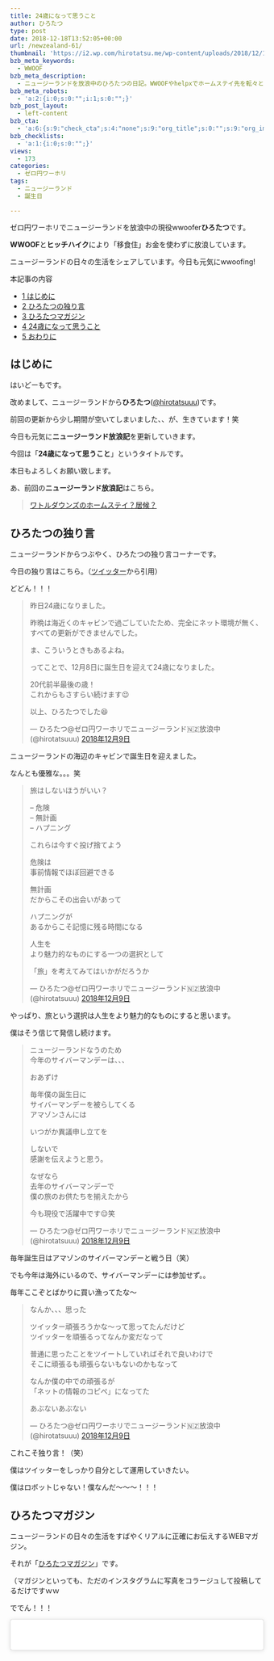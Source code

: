 ```yaml
---
title: 24歳になって思うこと
author: ひろたつ
type: post
date: 2018-12-18T13:52:05+00:00
url: /newzealand-61/
thumbnail: 'https://i2.wp.com/hirotatsu.me/wp-content/uploads/2018/12/12009442f311638815618949abfa5450.png?fit=304%2C171&ssl=1'
bzb_meta_keywords:
  - WWOOF
bzb_meta_description:
  - ニュージーランドを放浪中のひろたつの日記。WWOOFやhelpxでホームステイ先を転々とし、ヒッチハイクで移動する。今日も元気にwwoofing!
bzb_meta_robots:
  - 'a:2:{i:0;s:0:"";i:1;s:0:"";}'
bzb_post_layout:
  - left-content
bzb_cta:
  - 'a:6:{s:9:"check_cta";s:4:"none";s:9:"org_title";s:0:"";s:9:"org_image";s:0:"";s:11:"org_content";s:0:"";s:15:"org_button_text";s:0:"";s:14:"org_button_url";s:0:"";}'
bzb_checklists:
  - 'a:1:{i:0;s:0:"";}'
views:
  - 173
categories:
  - ゼロ円ワーホリ
tags:
  - ニュージーランド
  - 誕生日

---
```

ゼロ円ワーホリでニュージーランドを放浪中の現役wwoofer**ひろたつ**です。
  
**WWOOF**と**ヒッチハイク**により「移食住」お金を使わずに放浪しています。
  
ニュージーランドの日々の生活をシェアしています。今日も元気にwwoofing!

<!--more-->

<div id="toc_container" class="toc_transparent no_bullets">
  <p class="toc_title">
    本記事の内容
  </p>
  
  <ul class="toc_list">
    <li>
      <a href="#i"><span class="toc_number toc_depth_1">1</span> はじめに</a>
    </li>
    <li>
      <a href="#i-2"><span class="toc_number toc_depth_1">2</span> ひろたつの独り言</a>
    </li>
    <li>
      <a href="#i-3"><span class="toc_number toc_depth_1">3</span> ひろたつマガジン</a>
    </li>
    <li>
      <a href="#24"><span class="toc_number toc_depth_1">4</span> 24歳になって思うこと</a>
    </li>
    <li>
      <a href="#i-4"><span class="toc_number toc_depth_1">5</span> おわりに</a>
    </li>
  </ul>
</div>

## <span id="i">はじめに</span>

はいどーもです。
  
改めまして、ニュージーランドから**ひろたつ**</a>(<a href="https://twitter.com/hirotatsuuu" rel="noopener" target="_blank">@hirotatsuuu</a>)です。

前回の更新から少し期間が空いてしまいました、、が、生きています！笑

今日も元気に**ニュージーランド放浪記**を更新していきます。

今回は「**24歳になって思うこと**」というタイトルです。

本日もよろしくお願い致します。

あ、前回の**ニュージーランド放浪記**はこちら。

<blockquote class="wp-embedded-content" data-secret="bETU6XcOVn">
  <p>
    <a href="https://hirotatsu.me/newzealand-60/">ワトルダウンズのホームステイ？居候？</a>
  </p>
</blockquote>

<iframe class="wp-embedded-content" sandbox="allow-scripts" security="restricted" style="position: absolute; clip: rect(1px, 1px, 1px, 1px);" src="https://hirotatsu.me/newzealand-60/embed/#?secret=bETU6XcOVn" data-secret="bETU6XcOVn" width="500" height="282" title="&#8220;ワトルダウンズのホームステイ？居候？&#8221; &#8212; 世界のひろたつから" frameborder="0" marginwidth="0" marginheight="0" scrolling="no"></iframe>

## <span id="i-2">ひろたつの独り言</span>

ニュージーランドからつぶやく、ひろたつの独り言コーナーです。

今日の独り言はこちら。（<a href="https://twitter.com/hirotatsuuu" rel="noopener" target="_blank">ツイッター</a>から引用）

どどん！！！

<blockquote class="twitter-tweet" data-lang="ja">
  <p lang="ja" dir="ltr">
    昨日24歳になりました。
  </p>
  
  <p>
    昨晩は海近くのキャビンで過ごしていたため、完全にネット環境が無く、すべての更新ができませんでした。
  </p>
  
  <p>
    ま、こういうときもあるよね。
  </p>
  
  <p>
    ってことで、12月8日に誕生日を迎えて24歳になりました。
  </p>
  
  <p>
    20代前半最後の歳！<br />これからもさすらい続けます😉
  </p>
  
  <p>
    以上、ひろたつでした😆
  </p>
  
  <p>
    &mdash; ひろたつ@ゼロ円ワーホリでニュージーランド🇳🇿放浪中 (@hirotatsuuu) <a href="https://twitter.com/hirotatsuuu/status/1071615431616561153?ref_src=twsrc%5Etfw">2018年12月9日</a>
  </p>
</blockquote>



ニュージーランドの海辺のキャビンで誕生日を迎えました。
  
なんとも優雅な。。。笑

<blockquote class="twitter-tweet" data-lang="ja">
  <p lang="ja" dir="ltr">
    旅はしないほうがいい？
  </p>
  
  <p>
    &#8211; 危険<br />&#8211; 無計画<br />&#8211; ハプニング
  </p>
  
  <p>
    これらは今すぐ投げ捨てよう
  </p>
  
  <p>
    危険は<br />事前情報でほぼ回避できる
  </p>
  
  <p>
    無計画<br />だからこその出会いがあって
  </p>
  
  <p>
    ハプニングが<br />あるからこそ記憶に残る時間になる
  </p>
  
  <p>
    人生を<br />より魅力的なものにする一つの選択として
  </p>
  
  <p>
    「旅」を考えてみてはいかがだろうか
  </p>
  
  <p>
    &mdash; ひろたつ@ゼロ円ワーホリでニュージーランド🇳🇿放浪中 (@hirotatsuuu) <a href="https://twitter.com/hirotatsuuu/status/1071716065934106626?ref_src=twsrc%5Etfw">2018年12月9日</a>
  </p>
</blockquote>



やっぱり、旅という選択は人生をより魅力的なものにすると思います。
  
僕はそう信じて発信し続けます。

<blockquote class="twitter-tweet" data-lang="ja">
  <p lang="ja" dir="ltr">
    ニュージーランドなうのため<br />今年のサイバーマンデーは、、、
  </p>
  
  <p>
    おあずけ
  </p>
  
  <p>
    毎年僕の誕生日に<br />サイバーマンデーを被らしてくる<br />アマゾンさんには
  </p>
  
  <p>
    いつがか異議申し立てを
  </p>
  
  <p>
    しないで<br />感謝を伝えようと思う。
  </p>
  
  <p>
    なぜなら<br />去年のサイバーマンデーで<br />僕の旅のお供たちを揃えたから
  </p>
  
  <p>
    今も現役で活躍中です😌笑
  </p>
  
  <p>
    &mdash; ひろたつ@ゼロ円ワーホリでニュージーランド🇳🇿放浪中 (@hirotatsuuu) <a href="https://twitter.com/hirotatsuuu/status/1071720148334067712?ref_src=twsrc%5Etfw">2018年12月9日</a>
  </p>
</blockquote>



毎年誕生日はアマゾンのサイバーマンデーと戦う日（笑）
  
でも今年は海外にいるので、サイバーマンデーには参加せず。。
  
毎年ここぞとばかりに買い漁ってたな〜

<blockquote class="twitter-tweet" data-lang="ja">
  <p lang="ja" dir="ltr">
    なんか、、、思った
  </p>
  
  <p>
    ツイッター頑張ろうかな〜って思ってたんだけど<br />ツイッターを頑張るってなんか変だなって
  </p>
  
  <p>
    普通に思ったことをツイートしていればそれで良いわけで<br />そこに頑張るも頑張らないもないのかもなって
  </p>
  
  <p>
    なんか僕の中での頑張るが<br />「ネットの情報のコピペ」になってた
  </p>
  
  <p>
    あぶないあぶない
  </p>
  
  <p>
    &mdash; ひろたつ@ゼロ円ワーホリでニュージーランド🇳🇿放浪中 (@hirotatsuuu) <a href="https://twitter.com/hirotatsuuu/status/1071729507541733376?ref_src=twsrc%5Etfw">2018年12月9日</a>
  </p>
</blockquote>



これこそ独り言！（笑）
  
僕はツイッターをしっかり自分として運用していきたい。
  
僕はロボットじゃない！僕なんだ〜〜〜！！！

## <span id="i-3">ひろたつマガジン</span>

ニュージーランドの日々の生活をすばやくリアルに正確にお伝えするWEBマガジン。
  
それが「<a href="https://www.instagram.com/hirotatsu_mag" rel="noopener" target="_blank">ひろたつマガジン</a>」です。
  
（マガジンといっても、ただのインスタグラムに写真をコラージュして投稿してるだけですｗｗ

ででん！！！

<blockquote class="instagram-media" data-instgrm-permalink="https://www.instagram.com/p/BrK-pjeHjKS/?utm_source=ig_embed&utm_medium=loading" data-instgrm-version="12" style=" background:#FFF; border:0; border-radius:3px; box-shadow:0 0 1px 0 rgba(0,0,0,0.5),0 1px 10px 0 rgba(0,0,0,0.15); margin: 1px; max-width:540px; min-width:326px; padding:0; width:99.375%; width:-webkit-calc(100% - 2px); width:calc(100% - 2px);">
  <div style="padding:16px;">
    <a href="https://www.instagram.com/p/BrK-pjeHjKS/?utm_source=ig_embed&utm_medium=loading" style=" background:#FFFFFF; line-height:0; padding:0 0; text-align:center; text-decoration:none; width:100%;" target="_blank"> </p> 
    
    <div style=" display: flex; flex-direction: row; align-items: center;">
      <div style="background-color: #F4F4F4; border-radius: 50%; flex-grow: 0; height: 40px; margin-right: 14px; width: 40px;">
      </div>
      
      <div style="display: flex; flex-direction: column; flex-grow: 1; justify-content: center;">
        <div style=" background-color: #F4F4F4; border-radius: 4px; flex-grow: 0; height: 14px; margin-bottom: 6px; width: 100px;">
        </div>
        
        <div style=" background-color: #F4F4F4; border-radius: 4px; flex-grow: 0; height: 14px; width: 60px;">
        </div>
      </div>
    </div>
    
    <div style="padding: 19% 0;">
    </div>
    
    <div style="display:block; height:50px; margin:0 auto 12px; width:50px;">
      <svg width="50px" height="50px" viewBox="0 0 60 60" version="1.1" xmlns="https://www.w3.org/2000/svg" xmlns:xlink="https://www.w3.org/1999/xlink"><g stroke="none" stroke-width="1" fill="none" fill-rule="evenodd"><g transform="translate(-511.000000, -20.000000)" fill="#000000"><g><path d="M556.869,30.41 C554.814,30.41 553.148,32.076 553.148,34.131 C553.148,36.186 554.814,37.852 556.869,37.852 C558.924,37.852 560.59,36.186 560.59,34.131 C560.59,32.076 558.924,30.41 556.869,30.41 M541,60.657 C535.114,60.657 530.342,55.887 530.342,50 C530.342,44.114 535.114,39.342 541,39.342 C546.887,39.342 551.658,44.114 551.658,50 C551.658,55.887 546.887,60.657 541,60.657 M541,33.886 C532.1,33.886 524.886,41.1 524.886,50 C524.886,58.899 532.1,66.113 541,66.113 C549.9,66.113 557.115,58.899 557.115,50 C557.115,41.1 549.9,33.886 541,33.886 M565.378,62.101 C565.244,65.022 564.756,66.606 564.346,67.663 C563.803,69.06 563.154,70.057 562.106,71.106 C561.058,72.155 560.06,72.803 558.662,73.347 C557.607,73.757 556.021,74.244 553.102,74.378 C549.944,74.521 548.997,74.552 541,74.552 C533.003,74.552 532.056,74.521 528.898,74.378 C525.979,74.244 524.393,73.757 523.338,73.347 C521.94,72.803 520.942,72.155 519.894,71.106 C518.846,70.057 518.197,69.06 517.654,67.663 C517.244,66.606 516.755,65.022 516.623,62.101 C516.479,58.943 516.448,57.996 516.448,50 C516.448,42.003 516.479,41.056 516.623,37.899 C516.755,34.978 517.244,33.391 517.654,32.338 C518.197,30.938 518.846,29.942 519.894,28.894 C520.942,27.846 521.94,27.196 523.338,26.654 C524.393,26.244 525.979,25.756 528.898,25.623 C532.057,25.479 533.004,25.448 541,25.448 C548.997,25.448 549.943,25.479 553.102,25.623 C556.021,25.756 557.607,26.244 558.662,26.654 C560.06,27.196 561.058,27.846 562.106,28.894 C563.154,29.942 563.803,30.938 564.346,32.338 C564.756,33.391 565.244,34.978 565.378,37.899 C565.522,41.056 565.552,42.003 565.552,50 C565.552,57.996 565.522,58.943 565.378,62.101 M570.82,37.631 C570.674,34.438 570.167,32.258 569.425,30.349 C568.659,28.377 567.633,26.702 565.965,25.035 C564.297,23.368 562.623,22.342 560.652,21.575 C558.743,20.834 556.562,20.326 553.369,20.18 C550.169,20.033 549.148,20 541,20 C532.853,20 531.831,20.033 528.631,20.18 C525.438,20.326 523.257,20.834 521.349,21.575 C519.376,22.342 517.703,23.368 516.035,25.035 C514.368,26.702 513.342,28.377 512.574,30.349 C511.834,32.258 511.326,34.438 511.181,37.631 C511.035,40.831 511,41.851 511,50 C511,58.147 511.035,59.17 511.181,62.369 C511.326,65.562 511.834,67.743 512.574,69.651 C513.342,71.625 514.368,73.296 516.035,74.965 C517.703,76.634 519.376,77.658 521.349,78.425 C523.257,79.167 525.438,79.673 528.631,79.82 C531.831,79.965 532.853,80.001 541,80.001 C549.148,80.001 550.169,79.965 553.369,79.82 C556.562,79.673 558.743,79.167 560.652,78.425 C562.623,77.658 564.297,76.634 565.965,74.965 C567.633,73.296 568.659,71.625 569.425,69.651 C570.167,67.743 570.674,65.562 570.82,62.369 C570.966,59.17 571,58.147 571,50 C571,41.851 570.966,40.831 570.82,37.631"></path></g></g></g></svg>
    </div>
    
    <div style="padding-top: 8px;">
      <div style=" color:#3897f0; font-family:Arial,sans-serif; font-size:14px; font-style:normal; font-weight:550; line-height:18px;">
        View this post on Instagram
      </div>
    </div>
    
    <div style="padding: 12.5% 0;">
    </div>
    
    <div style="display: flex; flex-direction: row; margin-bottom: 14px; align-items: center;">
      <div>
        <div style="background-color: #F4F4F4; border-radius: 50%; height: 12.5px; width: 12.5px; transform: translateX(0px) translateY(7px);">
        </div>
        
        <div style="background-color: #F4F4F4; height: 12.5px; transform: rotate(-45deg) translateX(3px) translateY(1px); width: 12.5px; flex-grow: 0; margin-right: 14px; margin-left: 2px;">
        </div>
        
        <div style="background-color: #F4F4F4; border-radius: 50%; height: 12.5px; width: 12.5px; transform: translateX(9px) translateY(-18px);">
        </div>
      </div>
      
      <div style="margin-left: 8px;">
        <div style=" background-color: #F4F4F4; border-radius: 50%; flex-grow: 0; height: 20px; width: 20px;">
        </div>
        
        <div style=" width: 0; height: 0; border-top: 2px solid transparent; border-left: 6px solid #f4f4f4; border-bottom: 2px solid transparent; transform: translateX(16px) translateY(-4px) rotate(30deg)">
        </div>
      </div>
      
      <div style="margin-left: auto;">
        <div style=" width: 0px; border-top: 8px solid #F4F4F4; border-right: 8px solid transparent; transform: translateY(16px);">
        </div>
        
        <div style=" background-color: #F4F4F4; flex-grow: 0; height: 12px; width: 16px; transform: translateY(-4px);">
        </div>
        
        <div style=" width: 0; height: 0; border-top: 8px solid #F4F4F4; border-left: 8px solid transparent; transform: translateY(-4px) translateX(8px);">
        </div>
      </div>
    </div>
    
    <div style="display: flex; flex-direction: column; flex-grow: 1; justify-content: center; margin-bottom: 24px;">
      <div style=" background-color: #F4F4F4; border-radius: 4px; flex-grow: 0; height: 14px; margin-bottom: 6px; width: 224px;">
      </div>
      
      <div style=" background-color: #F4F4F4; border-radius: 4px; flex-grow: 0; height: 14px; width: 144px;">
      </div>
    </div>
    
    <p>
      </a>
    </p>
    
    <p style=" color:#c9c8cd; font-family:Arial,sans-serif; font-size:14px; line-height:17px; margin-bottom:0; margin-top:8px; overflow:hidden; padding:8px 0 7px; text-align:center; text-overflow:ellipsis; white-space:nowrap;">
      <a href="https://www.instagram.com/p/BrK-pjeHjKS/?utm_source=ig_embed&utm_medium=loading" style=" color:#c9c8cd; font-family:Arial,sans-serif; font-size:14px; font-style:normal; font-weight:normal; line-height:17px; text-decoration:none;" target="_blank">ひろたつマガジンさん(@hirotatsu_mag)がシェアした投稿</a> &#8211; <time style=" font-family:Arial,sans-serif; font-size:14px; line-height:17px;" datetime="2018-12-09T15:26:02+00:00">2018年12月月9日午前7時26分PST</time>
    </p></div> </blockquote> 
    
    <p>
    </p>
    
    <blockquote class="instagram-media" data-instgrm-permalink="https://www.instagram.com/p/BrK-syfHwUO/?utm_source=ig_embed&utm_medium=loading" data-instgrm-version="12" style=" background:#FFF; border:0; border-radius:3px; box-shadow:0 0 1px 0 rgba(0,0,0,0.5),0 1px 10px 0 rgba(0,0,0,0.15); margin: 1px; max-width:540px; min-width:326px; padding:0; width:99.375%; width:-webkit-calc(100% - 2px); width:calc(100% - 2px);">
      <div style="padding:16px;">
        <a href="https://www.instagram.com/p/BrK-syfHwUO/?utm_source=ig_embed&utm_medium=loading" style=" background:#FFFFFF; line-height:0; padding:0 0; text-align:center; text-decoration:none; width:100%;" target="_blank"> </p> 
        
        <div style=" display: flex; flex-direction: row; align-items: center;">
          <div style="background-color: #F4F4F4; border-radius: 50%; flex-grow: 0; height: 40px; margin-right: 14px; width: 40px;">
          </div>
          
          <div style="display: flex; flex-direction: column; flex-grow: 1; justify-content: center;">
            <div style=" background-color: #F4F4F4; border-radius: 4px; flex-grow: 0; height: 14px; margin-bottom: 6px; width: 100px;">
            </div>
            
            <div style=" background-color: #F4F4F4; border-radius: 4px; flex-grow: 0; height: 14px; width: 60px;">
            </div>
          </div>
        </div>
        
        <div style="padding: 19% 0;">
        </div>
        
        <div style="display:block; height:50px; margin:0 auto 12px; width:50px;">
          <svg width="50px" height="50px" viewBox="0 0 60 60" version="1.1" xmlns="https://www.w3.org/2000/svg" xmlns:xlink="https://www.w3.org/1999/xlink"><g stroke="none" stroke-width="1" fill="none" fill-rule="evenodd"><g transform="translate(-511.000000, -20.000000)" fill="#000000"><g><path d="M556.869,30.41 C554.814,30.41 553.148,32.076 553.148,34.131 C553.148,36.186 554.814,37.852 556.869,37.852 C558.924,37.852 560.59,36.186 560.59,34.131 C560.59,32.076 558.924,30.41 556.869,30.41 M541,60.657 C535.114,60.657 530.342,55.887 530.342,50 C530.342,44.114 535.114,39.342 541,39.342 C546.887,39.342 551.658,44.114 551.658,50 C551.658,55.887 546.887,60.657 541,60.657 M541,33.886 C532.1,33.886 524.886,41.1 524.886,50 C524.886,58.899 532.1,66.113 541,66.113 C549.9,66.113 557.115,58.899 557.115,50 C557.115,41.1 549.9,33.886 541,33.886 M565.378,62.101 C565.244,65.022 564.756,66.606 564.346,67.663 C563.803,69.06 563.154,70.057 562.106,71.106 C561.058,72.155 560.06,72.803 558.662,73.347 C557.607,73.757 556.021,74.244 553.102,74.378 C549.944,74.521 548.997,74.552 541,74.552 C533.003,74.552 532.056,74.521 528.898,74.378 C525.979,74.244 524.393,73.757 523.338,73.347 C521.94,72.803 520.942,72.155 519.894,71.106 C518.846,70.057 518.197,69.06 517.654,67.663 C517.244,66.606 516.755,65.022 516.623,62.101 C516.479,58.943 516.448,57.996 516.448,50 C516.448,42.003 516.479,41.056 516.623,37.899 C516.755,34.978 517.244,33.391 517.654,32.338 C518.197,30.938 518.846,29.942 519.894,28.894 C520.942,27.846 521.94,27.196 523.338,26.654 C524.393,26.244 525.979,25.756 528.898,25.623 C532.057,25.479 533.004,25.448 541,25.448 C548.997,25.448 549.943,25.479 553.102,25.623 C556.021,25.756 557.607,26.244 558.662,26.654 C560.06,27.196 561.058,27.846 562.106,28.894 C563.154,29.942 563.803,30.938 564.346,32.338 C564.756,33.391 565.244,34.978 565.378,37.899 C565.522,41.056 565.552,42.003 565.552,50 C565.552,57.996 565.522,58.943 565.378,62.101 M570.82,37.631 C570.674,34.438 570.167,32.258 569.425,30.349 C568.659,28.377 567.633,26.702 565.965,25.035 C564.297,23.368 562.623,22.342 560.652,21.575 C558.743,20.834 556.562,20.326 553.369,20.18 C550.169,20.033 549.148,20 541,20 C532.853,20 531.831,20.033 528.631,20.18 C525.438,20.326 523.257,20.834 521.349,21.575 C519.376,22.342 517.703,23.368 516.035,25.035 C514.368,26.702 513.342,28.377 512.574,30.349 C511.834,32.258 511.326,34.438 511.181,37.631 C511.035,40.831 511,41.851 511,50 C511,58.147 511.035,59.17 511.181,62.369 C511.326,65.562 511.834,67.743 512.574,69.651 C513.342,71.625 514.368,73.296 516.035,74.965 C517.703,76.634 519.376,77.658 521.349,78.425 C523.257,79.167 525.438,79.673 528.631,79.82 C531.831,79.965 532.853,80.001 541,80.001 C549.148,80.001 550.169,79.965 553.369,79.82 C556.562,79.673 558.743,79.167 560.652,78.425 C562.623,77.658 564.297,76.634 565.965,74.965 C567.633,73.296 568.659,71.625 569.425,69.651 C570.167,67.743 570.674,65.562 570.82,62.369 C570.966,59.17 571,58.147 571,50 C571,41.851 570.966,40.831 570.82,37.631"></path></g></g></g></svg>
        </div>
        
        <div style="padding-top: 8px;">
          <div style=" color:#3897f0; font-family:Arial,sans-serif; font-size:14px; font-style:normal; font-weight:550; line-height:18px;">
            View this post on Instagram
          </div>
        </div>
        
        <div style="padding: 12.5% 0;">
        </div>
        
        <div style="display: flex; flex-direction: row; margin-bottom: 14px; align-items: center;">
          <div>
            <div style="background-color: #F4F4F4; border-radius: 50%; height: 12.5px; width: 12.5px; transform: translateX(0px) translateY(7px);">
            </div>
            
            <div style="background-color: #F4F4F4; height: 12.5px; transform: rotate(-45deg) translateX(3px) translateY(1px); width: 12.5px; flex-grow: 0; margin-right: 14px; margin-left: 2px;">
            </div>
            
            <div style="background-color: #F4F4F4; border-radius: 50%; height: 12.5px; width: 12.5px; transform: translateX(9px) translateY(-18px);">
            </div>
          </div>
          
          <div style="margin-left: 8px;">
            <div style=" background-color: #F4F4F4; border-radius: 50%; flex-grow: 0; height: 20px; width: 20px;">
            </div>
            
            <div style=" width: 0; height: 0; border-top: 2px solid transparent; border-left: 6px solid #f4f4f4; border-bottom: 2px solid transparent; transform: translateX(16px) translateY(-4px) rotate(30deg)">
            </div>
          </div>
          
          <div style="margin-left: auto;">
            <div style=" width: 0px; border-top: 8px solid #F4F4F4; border-right: 8px solid transparent; transform: translateY(16px);">
            </div>
            
            <div style=" background-color: #F4F4F4; flex-grow: 0; height: 12px; width: 16px; transform: translateY(-4px);">
            </div>
            
            <div style=" width: 0; height: 0; border-top: 8px solid #F4F4F4; border-left: 8px solid transparent; transform: translateY(-4px) translateX(8px);">
            </div>
          </div>
        </div>
        
        <div style="display: flex; flex-direction: column; flex-grow: 1; justify-content: center; margin-bottom: 24px;">
          <div style=" background-color: #F4F4F4; border-radius: 4px; flex-grow: 0; height: 14px; margin-bottom: 6px; width: 224px;">
          </div>
          
          <div style=" background-color: #F4F4F4; border-radius: 4px; flex-grow: 0; height: 14px; width: 144px;">
          </div>
        </div>
        
        <p>
          </a>
        </p>
        
        <p style=" color:#c9c8cd; font-family:Arial,sans-serif; font-size:14px; line-height:17px; margin-bottom:0; margin-top:8px; overflow:hidden; padding:8px 0 7px; text-align:center; text-overflow:ellipsis; white-space:nowrap;">
          <a href="https://www.instagram.com/p/BrK-syfHwUO/?utm_source=ig_embed&utm_medium=loading" style=" color:#c9c8cd; font-family:Arial,sans-serif; font-size:14px; font-style:normal; font-weight:normal; line-height:17px; text-decoration:none;" target="_blank">ひろたつマガジンさん(@hirotatsu_mag)がシェアした投稿</a> &#8211; <time style=" font-family:Arial,sans-serif; font-size:14px; line-height:17px;" datetime="2018-12-09T15:26:29+00:00">2018年12月月9日午前7時26分PST</time>
        </p></div> </blockquote> 
        
        <p>
        </p>
        
        <p>
          このね。<br /> 優雅な24歳の誕生日を迎えました〜笑
        </p>
        
        <p>
          もう、、本当にいま滞在しているところのご夫婦には感謝してもしきれない。。<br /> なんでこんなに優しいんだ。。。<br /> そう感じながら、ニュージーランドの海辺に座って空を見上げ、満天の星空が目に飛び込んできて、そのまま今までの24年間を振り返り、そしてこれからどうしていくかと考えているうちに、誕生日は過ぎ去っていました、、、笑
        </p>
        
        <p>
          海外で迎える誕生日は人生二度目！（一度目は22歳の誕生日をハワイで迎えました笑）<br /> やっぱり、、日本で友達に囲まれて迎える誕生日とはひと味もふた味も、み味？も違う。。。
        </p>
        
        <p>
          楽しむ誕生日というよりは、思考を巡らす誕生日になりました。
        </p>
        
        <p>
          24の年も、今までと同様自分らしく活動を続け、そしてより一層の飛躍をしていければと思います。
        </p>
        
        <p>
          フォローお待ちしてます😉<br /> 👉<a href="https://www.instagram.com/hirotatsu_mag" rel="noopener" target="_blank">ひろたつマガジン</a>
        </p>
        
        <p>
          あ、こちらもよければぜひぜひ〜<br /> 👉<a href="https://www.instagram.com/hirotatsuuuu" rel="noopener" target="_blank">世界のひろたつから</a>
        </p>
        
        <h2>
          <span id="24">24歳になって思うこと</span>
        </h2>
        
        <p>
          ここからが本題？です。
        </p>
        
        <p>
          24歳になって思うことです。
        </p>
        
        <p>
          まず、
        </p>
        
        <p>
          12月8日で24歳になりました！！！笑
        </p>
        
        <p>
          誕生日は上に書いたとおり、海辺のキャビンで迎えました。<br /> 今滞在しているご夫婦に連れて行って頂いて、、もう感謝感謝の誕生日です。
        </p>
        
        <p>
          そして、
        </p>
        
        <p>
          ブログの更新が遅くなっているのは、ネット環境の問題です！<br /> 僕はSIMを持っていなくて、Wifiのみで生活しているので、Wifi環境のないところではなんもできないのです。涙<br /> というわけで、Wifi環境に依存しながらの更新となっています。。
        </p>
        
        <p>
          というお話はさておき、
        </p>
        
        <p>
          24歳になって思うこと。
        </p>
        
        <p>
          とりあえず、<br /> ニュージーランドは今夏なので、誕生日は丸一日海でプカプカ浮いていました。笑
        </p>
        
        <p>
          夜はニュージーの星空を眺めていました。
        </p>
        
        <p>
          そして夜空を眺めながら、、、今までの自分を振り返りました。。
        </p>
        
        <p>
          思い返すと、去年の誕生日はまったくちがっていました。
        </p>
        
        <p>
          東京のITの会社でエンジニアとして会社員をしていました。<br /> 会社の人達から大量のラムネを頂いた記憶が、、、笑<br /> 夜はともだちの家で騒ぎすぎて、、警察に怒られた記憶が、、、笑
        </p>
        
        <p>
          今年とは全然違いますね笑
        </p>
        
        <p>
          そして、
        </p>
        
        <p>
          5年前の19歳の誕生日の日。
        </p>
        
        <p>
          その時は
        </p>
        
        <p>
          「あ、後一年で10代が終わる。」<br /> 「10代最後の年だ。」
        </p>
        
        <p>
          と感じていました。
        </p>
        
        <p>
          今回も、
        </p>
        
        <p>
          「あ、後一年で20代前半が終わる。」<br /> 「20代前半最後の年だ。」
        </p>
        
        <p>
          と感じました。
        </p>
        
        <p>
          あれから5年の歳月が経ったんですね。。
        </p>
        
        <p>
          これこそ
        </p>
        
        <p>
          「光陰矢の如し」
        </p>
        
        <p>
          時間が過ぎるのはとても早いなと身にしみて感じました。
        </p>
        
        <p>
          そして、時間の大切さを考えました。。
        </p>
        
        <p>
          「時間って大切だな〜」
        </p>
        
        <p>
          「人生は有限なんだな〜」
        </p>
        
        <p>
          「僕もいつかは死ぬのか〜」
        </p>
        
        <p>
          そして、、<br /> 最終的に行き着いた答えは
        </p>
        
        <p>
          「笑顔で生きよう」
        </p>
        
        <p>
          そう思いました。
        </p>
        
        <p>
          残された限られた時間をイライラしてたり、不機嫌だったり、嫌なことをずっとしているのはもったいないなと感じ、どうせなら笑顔で自分らしく楽しく元気に生きたいな！って思ったんです。
        </p>
        
        <p>
          そんなことをニュージーの星空を見上げながら考えていると、
        </p>
        
        <p>
          いつのまにやら誕生日は終わっていました。
        </p>
        
        <p>
          やっぱり時間が過ぎるのは早い。。光陰矢の如し。。。
        </p>
        
        <p>
          というわけで、24歳になって思うこと。
        </p>
        
        <p>
          「光陰矢の如し」
        </p>
        
        <p>
          「笑顔で生きよう」
        </p>
        
        <p>
          この2つですね。
        </p>
        
        <p>
          これからも僕は僕らしく情報を発信し続けて、行動をし続けて、生きていこうと思います！<br /> どうぞよろしくおねがいします。
        </p>
        
        <h2>
          <span id="i-4">おわりに</span>
        </h2>
        
        <p>
          てな感じで、いつもとは一風変わったニュージーランド放浪記になりました。<br /> 特に形式を決めているつもりはないので、気ままにこんな感じでつらつらと思ったことを書くときもあります〜笑<br /> そのへんは、、暖かく見守って下さい！！笑
        </p>
        
        <p>
          以上、<span style="color: blue; font-weight: bold;">ゼロ円ワーホリでニュージーランドを放浪</span>している<strong>ひろたつ</strong></a>(<a href="https://twitter.com/hirotatsuuu" rel="noopener" target="_blank">@hirotatsuuu</a>)でした。
        </p>
        
        <p>
          最後まで読んでくださり、ありがとうございました。<br /> 僕のニュージーランド放浪はこれからも続きます。<br /> なので、次回の<strong>ニュージーランド放浪記</strong>もぜひ見てくださいな〜<br /> コメント等もお待ちしてます😉
        </p>
        
        <hr />
        
        <p>
          「世界のひろたつから」では、ニュージーランド放浪記以外にも様々な記事を公開しています。<br /> 興味がありましたら、何かの参考にしてください。
        </p>
        
        <p>
          僕がニュージーランドを放浪している理由は<strong>英語</strong>のためです。
        </p>
        
        <blockquote class="wp-embedded-content" data-secret="ceJUf0jQ2O">
          <p>
            <a href="https://hirotatsu.me/why-english-speaking/">なぜ僕が英語を喋れるようになりたいのか？</a>
          </p>
        </blockquote>
        
        <p>
          <iframe class="wp-embedded-content" sandbox="allow-scripts" security="restricted" style="position: absolute; clip: rect(1px, 1px, 1px, 1px);" src="https://hirotatsu.me/why-english-speaking/embed/#?secret=ceJUf0jQ2O" data-secret="ceJUf0jQ2O" width="500" height="282" title="&#8220;なぜ僕が英語を喋れるようになりたいのか？&#8221; &#8212; 世界のひろたつから" frameborder="0" marginwidth="0" marginheight="0" scrolling="no"></iframe>
        </p>
        
        <p>
          WWOOFってなーに？という方はこちらの記事をチェック。
        </p>
        
        <blockquote class="wp-embedded-content" data-secret="CDNQAo9nxC">
          <p>
            <a href="https://hirotatsu.me/wwoof-nz/">ニュージーランドでWWOOFを使ってホームステイしてみた</a>
          </p>
        </blockquote>
        
        <p>
          <iframe class="wp-embedded-content" sandbox="allow-scripts" security="restricted" style="position: absolute; clip: rect(1px, 1px, 1px, 1px);" src="https://hirotatsu.me/wwoof-nz/embed/#?secret=CDNQAo9nxC" data-secret="CDNQAo9nxC" width="500" height="282" title="&#8220;ニュージーランドでWWOOFを使ってホームステイしてみた&#8221; &#8212; 世界のひろたつから" frameborder="0" marginwidth="0" marginheight="0" scrolling="no"></iframe>
        </p>
        
        <div style="font-size: 0px; height: 0px; line-height: 0px; margin: 0; padding: 0; clear: both;">
        </div>
